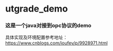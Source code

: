 # utgrade_demo
### 这是一个java对接到opc协议的demo
具体实现及环境配置参考地址：https://www.cnblogs.com/ioufev/p/9928971.html

